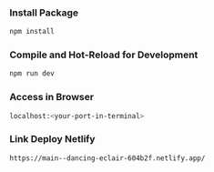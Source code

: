 ### Install Package

```sh
npm install
```

### Compile and Hot-Reload for Development

```sh
npm run dev
```

### Access in Browser

```sh
localhost:<your-port-in-terminal>
```

### Link Deploy Netlify
```sh
https://main--dancing-eclair-604b2f.netlify.app/
```
